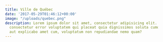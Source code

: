 ```yaml
---
title: Ville de Québec
date: '2017-05-29T01:46:12+00:00'
image: "/uploads/quebec.png"
description: Lorem ipsum dolor sit amet, consectetur adipisicing elit. Quo porro atque
  consectetur error voluptatem qui placeat quia dignissimos soluta cumque, perferendis
  aut explicabo amet cum, voluptatum non repudiandae nemo quam?
---
```

